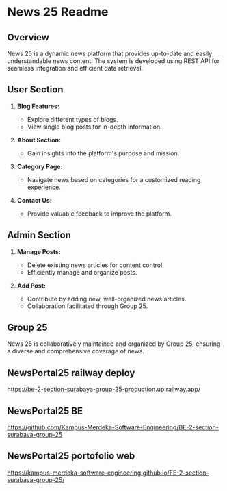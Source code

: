 # News 25 Readme

## Overview
News 25 is a dynamic news platform that provides up-to-date and easily understandable news content. The system is developed using REST API for seamless integration and efficient data retrieval.

## User Section
1. **Blog Features:**
   - Explore different types of blogs.
   - View single blog posts for in-depth information.

2. **About Section:**
   - Gain insights into the platform's purpose and mission.

3. **Category Page:**
   - Navigate news based on categories for a customized reading experience.
     
4. **Contact Us:**
   - Provide valuable feedback to improve the platform.

## Admin Section
1. **Manage Posts:**
   - Delete existing news articles for content control.
   - Efficiently manage and organize posts.

2. **Add Post:**
   - Contribute by adding new, well-organized news articles.
   - Collaboration facilitated through Group 25.

## Group 25
News 25 is collaboratively maintained and organized by Group 25, ensuring a diverse and comprehensive coverage of news.

## NewsPortal25 railway deploy
https://be-2-section-surabaya-group-25-production.up.railway.app/

## NewsPortal25 BE
https://github.com/Kampus-Merdeka-Software-Engineering/BE-2-section-surabaya-group-25

## NewsPortal25 portofolio web
https://kampus-merdeka-software-engineering.github.io/FE-2-section-surabaya-group-25/

